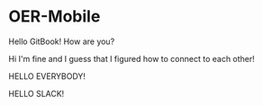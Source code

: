 # OER-Mobile

Hello GitBook! How are you?



Hi I'm fine and I guess that I figured how to connect to each other!

HELLO EVERYBODY!

HELLO SLACK!
